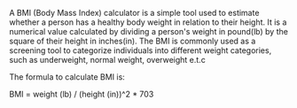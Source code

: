 A BMI (Body Mass Index) calculator is a simple tool used to estimate whether a person has a healthy body weight in relation to their height. 
It is a numerical value calculated by dividing a person's weight in pound(lb) by the square of their height in inches(in). 
The BMI is commonly used as a screening tool to categorize individuals into different weight categories, such as underweight, normal weight, overweight e.t.c

The formula to calculate BMI is:

BMI = weight (lb) / (height (in))^2 * 703

